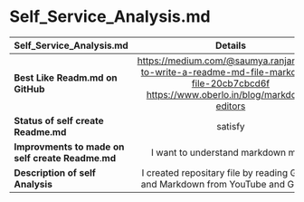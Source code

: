 # Self_Service_Analysis.md

|Self_Service_Analysis.md|Details|
|:---|:---:|
|**Best** **Like** **Readm.md** **on** **GitHub**|https://medium.com/@saumya.ranjan/how-to-write-a-readme-md-file-markdown-file-20cb7cbcd6f https://www.oberlo.in/blog/markdown-editors|
|**Status** **of** **self** **create** **Readme.md**|satisfy |
|**Improvments** **to** **made** **on** **self** **create** **Readme**.**md**|I want to understand markdown more|
|**Description** **of** **self** **Analysis**|I created repositary file by reading GitHub and Markdown from YouTube and Google.|
